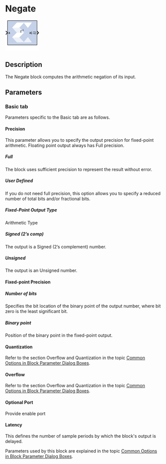 # Negate

![](./Images/block.png)

## Description
The Negate block computes the arithmetic negation of its input.

## Parameters

### Basic tab  
Parameters specific to the Basic tab are as follows.

#### Precision  
This parameter allows you to specify the output precision for
fixed-point arithmetic. Floating point output always has Full precision.

##### Full  
The block uses sufficient precision to represent the result without
error.

##### User Defined  
If you do not need full precision, this option allows you to specify a
reduced number of total bits and/or fractional bits.

##### Fixed-Point Output Type  
Arithmetic Type

##### Signed (2’s comp)  
The output is a Signed (2’s complement) number.

##### Unsigned  
The output is an Unsigned number.

#### Fixed-point Precision  
##### Number of bits  
Specifies the bit location of the binary point of the output number,
where bit zero is the least significant bit.

##### Binary point  
Position of the binary point in the fixed-point output.

#### Quantization  
Refer to the section Overflow and Quantization in the topic [Common
Options in Block Parameter Dialog
Boxes](../../GEN/common-options/README.md).

#### Overflow  
Refer to the section Overflow and Quantization in the topic [Common
Options in Block Parameter Dialog
Boxes](../../GEN/common-options/README.md).

#### Optional Port  
Provide enable port

#### Latency  
This defines the number of sample periods by which the block's output is
delayed.

Parameters used by this block are explained in the topic [Common Options
in Block Parameter Dialog
Boxes](../../GEN/common-options/README.md).
